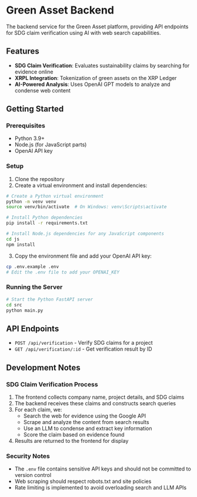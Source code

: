 # Green Asset Backend

The backend service for the Green Asset platform, providing API endpoints for SDG claim verification using AI with web search capabilities.

## Features

- **SDG Claim Verification**: Evaluates sustainability claims by searching for evidence online
- **XRPL Integration**: Tokenization of green assets on the XRP Ledger
- **AI-Powered Analysis**: Uses OpenAI GPT models to analyze and condense web content

## Getting Started

### Prerequisites

- Python 3.9+
- Node.js (for JavaScript parts)
- OpenAI API key

### Setup

1. Clone the repository
2. Create a virtual environment and install dependencies:

```bash
# Create a Python virtual environment
python -m venv venv
source venv/bin/activate  # On Windows: venv\Scripts\activate

# Install Python dependencies
pip install -r requirements.txt

# Install Node.js dependencies for any JavaScript components
cd js
npm install
```

3. Copy the environment file and add your OpenAI API key:

```bash
cp .env.example .env
# Edit the .env file to add your OPENAI_KEY
```

### Running the Server

```bash
# Start the Python FastAPI server
cd src
python main.py
```

## API Endpoints

- `POST /api/verification` - Verify SDG claims for a project
- `GET /api/verification/:id` - Get verification result by ID

## Development Notes

### SDG Claim Verification Process

1. The frontend collects company name, project details, and SDG claims
2. The backend receives these claims and constructs search queries
3. For each claim, we:
   - Search the web for evidence using the Google API
   - Scrape and analyze the content from search results
   - Use an LLM to condense and extract key information
   - Score the claim based on evidence found
4. Results are returned to the frontend for display

### Security Notes

- The `.env` file contains sensitive API keys and should not be committed to version control
- Web scraping should respect robots.txt and site policies
- Rate limiting is implemented to avoid overloading search and LLM APIs